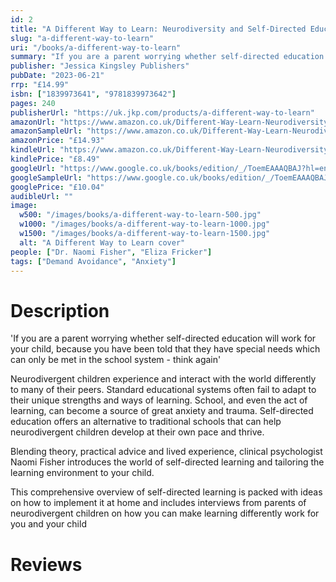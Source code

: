 ```yaml
---
id: 2
title: "A Different Way to Learn: Neurodiversity and Self-Directed Education"
slug: "a-different-way-to-learn"
uri: "/books/a-different-way-to-learn"
summary: "If you are a parent worrying whether self-directed education will work for your child, because you have been told that they have special needs which can only be met in the school system - think again'. Neurodivergent children experience and interact with the world differently to many of their peers. Standard educational systems often fail to adapt to their unique strengths and ways of learning. School, and even the act of learning, can become a source of great anxiety and trauma. Self-directed education offers an alternative to traditional schools that can help neurodivergent children develop at their own pace and thrive."
publisher: "Jessica Kingsley Publishers"
pubDate: "2023-06-21"
rrp: "£14.99"
isbn: ["1839973641", "9781839973642"]
pages: 240
publisherUrl: "https://uk.jkp.com/products/a-different-way-to-learn"
amazonUrl: "https://www.amazon.co.uk/Different-Way-Learn-Neurodiversity-Self-Directed/dp/1839973633/"
amazonSampleUrl: "https://www.amazon.co.uk/Different-Way-Learn-Neurodiversity-Self-Directed/dp/1839973633/?asin=1839973633&revisionId=&format=4&depth=1"
amazonPrice: "£14.93"
kindleUrl: "https://www.amazon.co.uk/Different-Way-Learn-Neurodiversity-Self-Directed-ebook/dp/B0C1DRJM76/"
kindlePrice: "£8.49"
googleUrl: "https://www.google.co.uk/books/edition/_/ToemEAAAQBAJ?hl=en&gbpv=0"
googleSampleUrl: "https://www.google.co.uk/books/edition/_/ToemEAAAQBAJ?hl=en&gbpv=1&pg=PA17"
googlePrice: "£10.04"
audibleUrl: ""
image:
  w500: "/images/books/a-different-way-to-learn-500.jpg"
  w1000: "/images/books/a-different-way-to-learn-1000.jpg"
  w1500: "/images/books/a-different-way-to-learn-1500.jpg"
  alt: "A Different Way to Learn cover"
people: ["Dr. Naomi Fisher", "Eliza Fricker"]
tags: ["Demand Avoidance", "Anxiety"]
---
```


# Description

'If you are a parent worrying whether self-directed education will work for your child, because you have been told that they have special needs which can only be met in the school system - think again'

Neurodivergent children experience and interact with the world differently to many of their peers. Standard educational systems often fail to adapt to their unique strengths and ways of learning. School, and even the act of learning, can become a source of great anxiety and trauma. Self-directed education offers an alternative to traditional schools that can help neurodivergent children develop at their own pace and thrive.

Blending theory, practical advice and lived experience, clinical psychologist Naomi Fisher introduces the world of self-directed learning and tailoring the learning environment to your child.

This comprehensive overview of self-directed learning is packed with ideas on how to implement it at home and includes interviews from parents of neurodivergent children on how you can make learning differently work for you and your child

# Reviews
